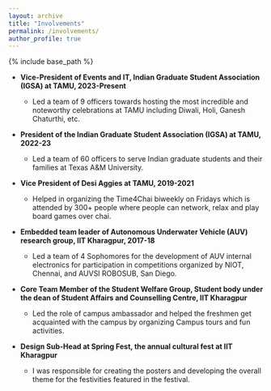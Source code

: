 ```yaml
---
layout: archive
title: "Involvements"
permalink: /involvements/
author_profile: true
---
```


{% include base_path %}

* **Vice-President of Events and IT, Indian Graduate Student Association (IGSA) at TAMU, 2023-Present**
    * Led a team of 9 officers towards hosting the most incredible and noteworthy celebrations at TAMU including Diwali, Holi, Ganesh Chaturthi, etc.

* **President of the Indian Graduate Student Association (IGSA) at TAMU, 2022-23**
    * Led a team of 60 officers to serve Indian graduate students and their families at Texas A&M University.

* **Vice President of Desi Aggies at TAMU, 2019-2021**
    * Helped in organizing the Time4Chai biweekly on Fridays which is attended by 300+ people where people can network, relax and play board games over chai.

* **Embedded team leader of Autonomous Underwater Vehicle (AUV) research group, IIT Kharagpur, 2017-18**
    * Led a team of 4 Sophomores for the development of AUV internal electronics for participation in competitions organized by NIOT, Chennai, and AUVSI ROBOSUB, San Diego.

* **Core Team Member of the Student Welfare Group, Student body under the dean of Student Affairs and Counselling Centre, IIT Kharagpur** 
    * Led the role of campus ambassador and helped the freshmen get acquainted with the campus by organizing Campus tours and fun activities.

* **Design Sub-Head at Spring Fest, the annual cultural fest at IIT Kharagpur**
    * I was responsible for creating the posters and developing the overall theme for the festivities featured in the festival.